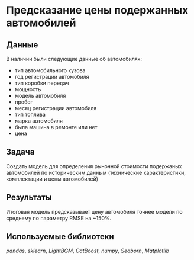 # Предсказание цены подержанных автомобилей


## Данные

В наличии были следующие данные об автомобилях:
- тип автомобильного кузова
- год регистрации автомобиля
- тип коробки передач
- мощность
- модель автомобиля
- пробег
- месяц регистрации автомобиля
- тип топлива
- марка автомобиля
- была машина в ремонте или нет
- цена

## Задача
Создать модель для определения рыночной стоимости подержаных автомобилей по историческим данным (технические характеристики, комплектации и цены автомобилей) 

## Результаты
Итоговая модель предсказывает цену автомобиля точнее модели по среднему по параметру RMSE на ~150%.

## Используемые библиотеки
*pandas*, *sklearn*, *LightBGM*, *CatBoost*, *numpy*, *Seaborn*, *Matplotlib*

